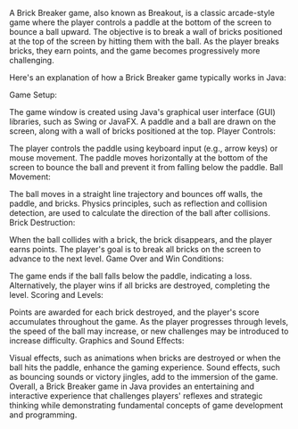 A Brick Breaker game, also known as Breakout, is a classic arcade-style game where the player controls a paddle at the bottom of the screen to bounce a ball upward. The objective is to break a wall of bricks positioned at the top of the screen by hitting them with the ball. As the player breaks bricks, they earn points, and the game becomes progressively more challenging.

Here's an explanation of how a Brick Breaker game typically works in Java:

Game Setup:

The game window is created using Java's graphical user interface (GUI) libraries, such as Swing or JavaFX.
A paddle and a ball are drawn on the screen, along with a wall of bricks positioned at the top.
Player Controls:

The player controls the paddle using keyboard input (e.g., arrow keys) or mouse movement.
The paddle moves horizontally at the bottom of the screen to bounce the ball and prevent it from falling below the paddle.
Ball Movement:

The ball moves in a straight line trajectory and bounces off walls, the paddle, and bricks.
Physics principles, such as reflection and collision detection, are used to calculate the direction of the ball after collisions.
Brick Destruction:

When the ball collides with a brick, the brick disappears, and the player earns points.
The player's goal is to break all bricks on the screen to advance to the next level.
Game Over and Win Conditions:

The game ends if the ball falls below the paddle, indicating a loss.
Alternatively, the player wins if all bricks are destroyed, completing the level.
Scoring and Levels:

Points are awarded for each brick destroyed, and the player's score accumulates throughout the game.
As the player progresses through levels, the speed of the ball may increase, or new challenges may be introduced to increase difficulty.
Graphics and Sound Effects:

Visual effects, such as animations when bricks are destroyed or when the ball hits the paddle, enhance the gaming experience.
Sound effects, such as bouncing sounds or victory jingles, add to the immersion of the game.
Overall, a Brick Breaker game in Java provides an entertaining and interactive experience that challenges players' reflexes and strategic thinking while demonstrating fundamental concepts of game development and programming.
